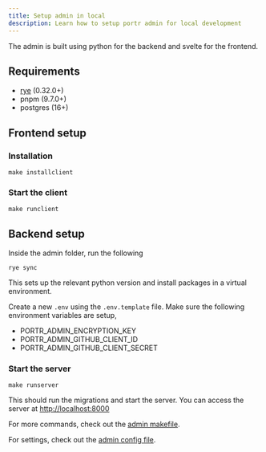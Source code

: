 ```yaml
---
title: Setup admin in local
description: Learn how to setup portr admin for local development
---
```


The admin is built using python for the backend and svelte for the frontend.

## Requirements

- [rye](https://github.com/astral-sh/rye) (0.32.0+)
- pnpm (9.7.0+)
- postgres (16+)

## Frontend setup

### Installation

```shell
make installclient
```

### Start the client

```shell
make runclient
```

## Backend setup

Inside the admin folder, run the following

```shell
rye sync
```

This sets up the relevant python version and install packages in a virtual environment.

Create a new `.env` using the `.env.template` file. Make sure the following environment variables are setup,

- PORTR_ADMIN_ENCRYPTION_KEY
- PORTR_ADMIN_GITHUB_CLIENT_ID
- PORTR_ADMIN_GITHUB_CLIENT_SECRET

### Start the server

```shell
make runserver
```

This should run the migrations and start the server. You can access the server at [http://localhost:8000](http://localhost:8000)

For more commands, check out the [admin makefile](https://github.com/amalshaji/portr/blob/main/admin/Makefile).

For settings, check out the [admin config file](https://github.com/amalshaji/portr/blob/main/admin/src/portr_admin/config.py).
